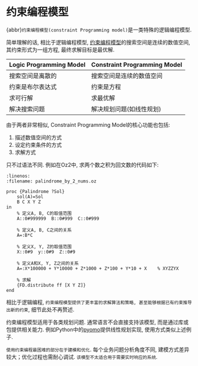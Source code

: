# 约束编程模型

{abbr}`约束编程模型(constraint Programming model)`是一类特殊的逻辑编程模型.

简单理解的话, 相比于逻辑编程模型, [约束编程模型](https://en.wikipedia.org/wiki/Constraint_programming)的搜索空间是连续的数值空间, 其约束形式为一组方程, 最终求解目标是最优解. 

| Logic Programming Model | Constraint Programming Model |
| ----------------------- | ---------------------------- |
| 搜索空间是离散的        | 搜索空间是连续的数值空间     |
| 约束是布尔表达式        | 约束是方程                   |
| 求可行解                | 求最优解                     |
| 解决搜索问题            | 解决规划问题(如线性规划)     |

由于两者非常相似, Constraint Programming Model的核心功能也包括:

1. 描述数值空间的方式  
2. 设定约束条件的方式  
3. 求解方式  

只不过语法不同. 例如在Oz2中, 求两个数之积为回文数的代码如下: 

```{code} oz
:linenos:
:filename: palindrome_by_2_nums.oz

proc {Palindrome ?Sol}
    sol(A)=Sol
    B C X Y Z
in
    % 定义A, B, C的取值范围
    A::0#999999  B::0#999  C::0#999
    
    % 定义A, B, C之间的关系
    A=:B*C
    
    % 定义X, Y, Z的取值范围
    X::0#9  y::0#9  Z::0#9
    
    % 定义A和X, Y, Z之间的关系
    A=:X*100000 + Y*10000 + Z*1000 + Z*100 + Y*10 + X    % XYZZYX
    
    % 求解
    {FD.distribute ff [X Y Z]}
end
```

相比于逻辑编程, `约束编程模型提供了更丰富的求解算法和策略, 甚至能够根据已有约束推导出新的约束`, 细节此处不再赘述. 

约束编程模型适用于各类规划问题. 通常语言不会直接支持该模型, 而是通过库或包提供相关能力. 例如Python中的[pyomo](http://www.pyomo.org)提供线性规划实现, 使用方式类似上述例子. 

`使用约束编程最困难的部分在于建模和优化`. 每个业务问题分析角度不同, 建模方式差异较大；优化过程也需耐心调试. `该模型不太适合用于需要实时响应的系统`. 